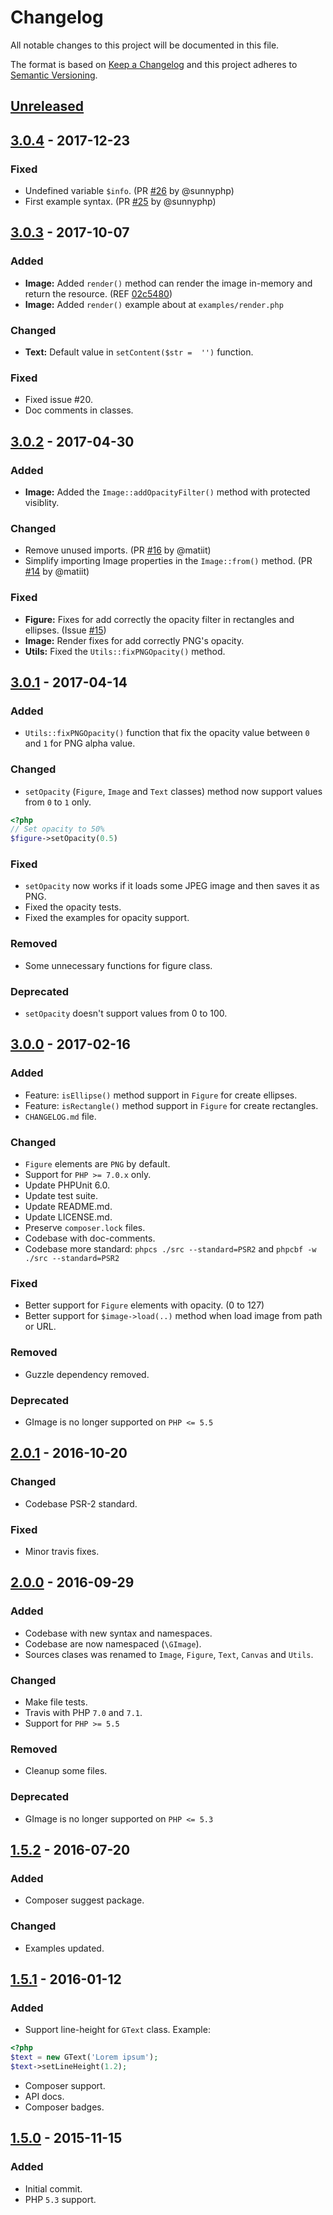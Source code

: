 # Changelog
All notable changes to this project will be documented in this file.

The format is based on [Keep a Changelog](http://keepachangelog.com/en/1.0.0/)
and this project adheres to [Semantic Versioning](http://semver.org/spec/v2.0.0.html).

## [Unreleased]


## [3.0.4] - 2017-12-23

### Fixed
- Undefined variable `$info`. (PR [#26](https://github.com/joseluisq/gimage/pull/26) by @sunnyphp)
- First example syntax. (PR [#25](https://github.com/joseluisq/gimage/pull/25) by @sunnyphp)


## [3.0.3] - 2017-10-07

### Added
- __Image:__ Added `render()` method can render the image in-memory and return the resource. (REF [02c5480](https://github.com/joseluisq/gimage/commit/02c5480))
- __Image:__ Added `render()` example about at `examples/render.php`

### Changed
- __Text:__ Default value in `setContent($str =  '')` function.

### Fixed
- Fixed issue #20.
- Doc comments in classes.

## [3.0.2] - 2017-04-30

### Added
- __Image:__ Added the `Image::addOpacityFilter()` method with protected visiblity.

### Changed
- Remove unused imports. (PR [#16](https://github.com/joseluisq/gimage/pull/16) by @matiit)
- Simplify importing Image properties in the `Image::from()` method. (PR [#14](https://github.com/joseluisq/gimage/pull/14) by @matiit)

### Fixed
- __Figure:__ Fixes for add correctly the opacity filter in rectangles and ellipses. (Issue [#15](https://github.com/joseluisq/gimage/issues/15))
- __Image:__ Render fixes for add correctly PNG's opacity.
- __Utils:__ Fixed the `Utils::fixPNGOpacity()` method.


## [3.0.1] - 2017-04-14

### Added
- `Utils::fixPNGOpacity()` function that fix the opacity value between `0` and `1` for PNG alpha value.

### Changed
- `setOpacity` (`Figure`, `Image` and `Text` classes) method now support values from `0` to `1` only.

```php
<?php
// Set opacity to 50%
$figure->setOpacity(0.5)
```

### Fixed
- `setOpacity` now works if it loads some JPEG image and then saves it as PNG.
- Fixed the opacity tests.
- Fixed the examples for opacity support.

### Removed
- Some unnecessary functions for figure class.

### Deprecated
- `setOpacity` doesn't support values from 0 to 100.


## [3.0.0] - 2017-02-16
### Added
- Feature: `isEllipse()` method support in `Figure` for create ellipses.
- Feature: `isRectangle()` method support in `Figure` for create rectangles.
- `CHANGELOG.md` file.

### Changed
- `Figure` elements are `PNG` by default.
- Support for `PHP >= 7.0.x` only.
- Update PHPUnit 6.0.
- Update test suite.
- Update README.md.
- Update LICENSE.md.
- Preserve `composer.lock` files.
- Codebase with doc-comments.
- Codebase more standard: `phpcs ./src --standard=PSR2` and `phpcbf -w ./src --standard=PSR2`

### Fixed
- Better support for `Figure` elements with opacity. (0 to 127)
- Better support for `$image->load(..)` method when load image from path or URL.

### Removed
- Guzzle dependency removed.

### Deprecated
- GImage is no longer supported on `PHP <= 5.5`

## [2.0.1] - 2016-10-20
### Changed
- Codebase PSR-2 standard.

### Fixed
- Minor travis fixes.

## [2.0.0] - 2016-09-29
### Added
- Codebase with new syntax and namespaces.
- Codebase are now namespaced (`\GImage`).
- Sources clases was renamed to `Image`, `Figure`, `Text`, `Canvas` and `Utils`.

### Changed
- Make file tests.
- Travis with PHP `7.0` and `7.1`.
- Support for `PHP >= 5.5`

### Removed
- Cleanup some files.

### Deprecated
- GImage is no longer supported on `PHP <= 5.3`

## [1.5.2] - 2016-07-20
### Added
- Composer suggest package.

### Changed
- Examples updated.

## [1.5.1] - 2016-01-12
### Added
- Support line-height for `GText` class.
Example:
```php
<?php
$text = new GText('Lorem ipsum');
$text->setLineHeight(1.2);
```
- Composer support.
- API docs.
- Composer badges.

## [1.5.0] - 2015-11-15
### Added
- Initial commit.
- PHP `5.3` support.

[Unreleased]: https://github.com/joseluisq/gimage/compare/3.0.4...HEAD
[3.0.4]: https://github.com/joseluisq/gimage/compare/3.0.3...3.0.4
[3.0.3]: https://github.com/joseluisq/gimage/compare/3.0.2...3.0.3
[3.0.2]: https://github.com/joseluisq/gimage/compare/3.0.1...3.0.2
[3.0.1]: https://github.com/joseluisq/gimage/compare/3.0.0...3.0.1
[3.0.0]: https://github.com/joseluisq/gimage/compare/2.0.1...3.0.0
[2.0.1]: https://github.com/joseluisq/gimage/compare/2.0.0...2.0.1
[2.0.0]: https://github.com/joseluisq/gimage/compare/1.5.2...2.0.0
[1.5.2]: https://github.com/joseluisq/gimage/compare/1.5.1...1.5.2
[1.5.1]: https://github.com/joseluisq/gimage/compare/1.5.0...1.5.1
[1.5.0]: https://github.com/joseluisq/gimage/tree/1.5.0
